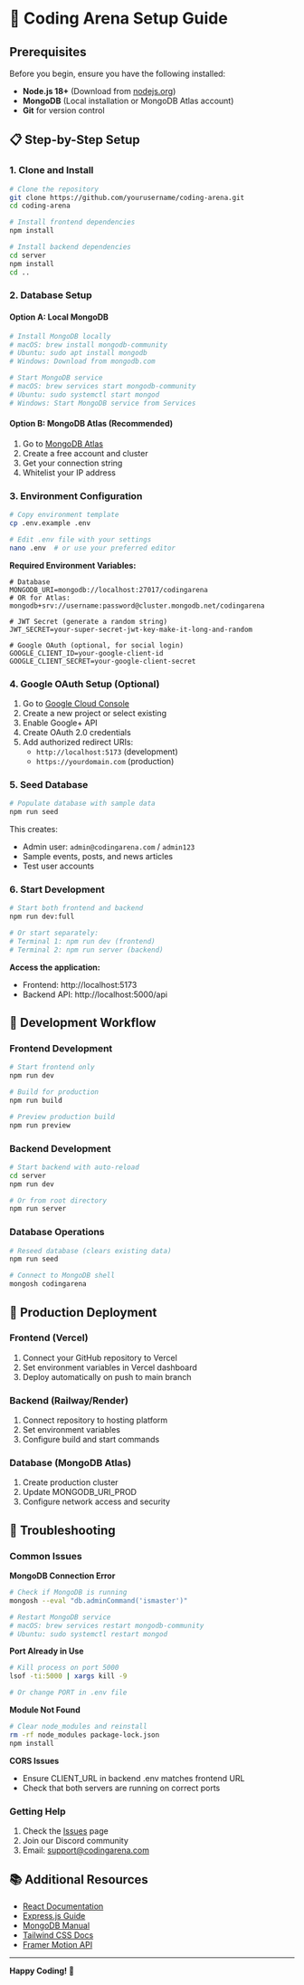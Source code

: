 # 🚀 Coding Arena Setup Guide

## Prerequisites

Before you begin, ensure you have the following installed:
- **Node.js 18+** (Download from [nodejs.org](https://nodejs.org/))
- **MongoDB** (Local installation or MongoDB Atlas account)
- **Git** for version control

## 📋 Step-by-Step Setup

### 1. Clone and Install

```bash
# Clone the repository
git clone https://github.com/yourusername/coding-arena.git
cd coding-arena

# Install frontend dependencies
npm install

# Install backend dependencies
cd server
npm install
cd ..
```

### 2. Database Setup

#### Option A: Local MongoDB
```bash
# Install MongoDB locally
# macOS: brew install mongodb-community
# Ubuntu: sudo apt install mongodb
# Windows: Download from mongodb.com

# Start MongoDB service
# macOS: brew services start mongodb-community
# Ubuntu: sudo systemctl start mongod
# Windows: Start MongoDB service from Services
```

#### Option B: MongoDB Atlas (Recommended)
1. Go to [MongoDB Atlas](https://www.mongodb.com/atlas)
2. Create a free account and cluster
3. Get your connection string
4. Whitelist your IP address

### 3. Environment Configuration

```bash
# Copy environment template
cp .env.example .env

# Edit .env file with your settings
nano .env  # or use your preferred editor
```

**Required Environment Variables:**
```env
# Database
MONGODB_URI=mongodb://localhost:27017/codingarena
# OR for Atlas: mongodb+srv://username:password@cluster.mongodb.net/codingarena

# JWT Secret (generate a random string)
JWT_SECRET=your-super-secret-jwt-key-make-it-long-and-random

# Google OAuth (optional, for social login)
GOOGLE_CLIENT_ID=your-google-client-id
GOOGLE_CLIENT_SECRET=your-google-client-secret
```

### 4. Google OAuth Setup (Optional)

1. Go to [Google Cloud Console](https://console.cloud.google.com/)
2. Create a new project or select existing
3. Enable Google+ API
4. Create OAuth 2.0 credentials
5. Add authorized redirect URIs:
   - `http://localhost:5173` (development)
   - `https://yourdomain.com` (production)

### 5. Seed Database

```bash
# Populate database with sample data
npm run seed
```

This creates:
- Admin user: `admin@codingarena.com` / `admin123`
- Sample events, posts, and news articles
- Test user accounts

### 6. Start Development

```bash
# Start both frontend and backend
npm run dev:full

# Or start separately:
# Terminal 1: npm run dev (frontend)
# Terminal 2: npm run server (backend)
```

**Access the application:**
- Frontend: http://localhost:5173
- Backend API: http://localhost:5000/api

## 🔧 Development Workflow

### Frontend Development
```bash
# Start frontend only
npm run dev

# Build for production
npm run build

# Preview production build
npm run preview
```

### Backend Development
```bash
# Start backend with auto-reload
cd server
npm run dev

# Or from root directory
npm run server
```

### Database Operations
```bash
# Reseed database (clears existing data)
npm run seed

# Connect to MongoDB shell
mongosh codingarena
```

## 🚀 Production Deployment

### Frontend (Vercel)
1. Connect your GitHub repository to Vercel
2. Set environment variables in Vercel dashboard
3. Deploy automatically on push to main branch

### Backend (Railway/Render)
1. Connect repository to hosting platform
2. Set environment variables
3. Configure build and start commands

### Database (MongoDB Atlas)
1. Create production cluster
2. Update MONGODB_URI_PROD
3. Configure network access and security

## 🐛 Troubleshooting

### Common Issues

**MongoDB Connection Error**
```bash
# Check if MongoDB is running
mongosh --eval "db.adminCommand('ismaster')"

# Restart MongoDB service
# macOS: brew services restart mongodb-community
# Ubuntu: sudo systemctl restart mongod
```

**Port Already in Use**
```bash
# Kill process on port 5000
lsof -ti:5000 | xargs kill -9

# Or change PORT in .env file
```

**Module Not Found**
```bash
# Clear node_modules and reinstall
rm -rf node_modules package-lock.json
npm install
```

**CORS Issues**
- Ensure CLIENT_URL in backend .env matches frontend URL
- Check that both servers are running on correct ports

### Getting Help

1. Check the [Issues](https://github.com/yourusername/coding-arena/issues) page
2. Join our Discord community
3. Email: support@codingarena.com

## 📚 Additional Resources

- [React Documentation](https://react.dev/)
- [Express.js Guide](https://expressjs.com/)
- [MongoDB Manual](https://docs.mongodb.com/)
- [Tailwind CSS Docs](https://tailwindcss.com/docs)
- [Framer Motion API](https://www.framer.com/motion/)

---

**Happy Coding! 🎉**